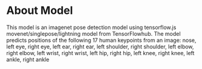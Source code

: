 # About Model
This model is an imagenet pose detection model using tensorflow.js movenet/singlepose/lightning model from TensorFlowhub. 
The model predicts positions of the following 17 human keypoints from an image: nose, left eye, right eye, left ear, right ear, left shoulder, right shoulder, left elbow, right elbow, left wrist, right wrist, left hip, right hip, left knee, right knee, left ankle, right ankle

![]()
![]()